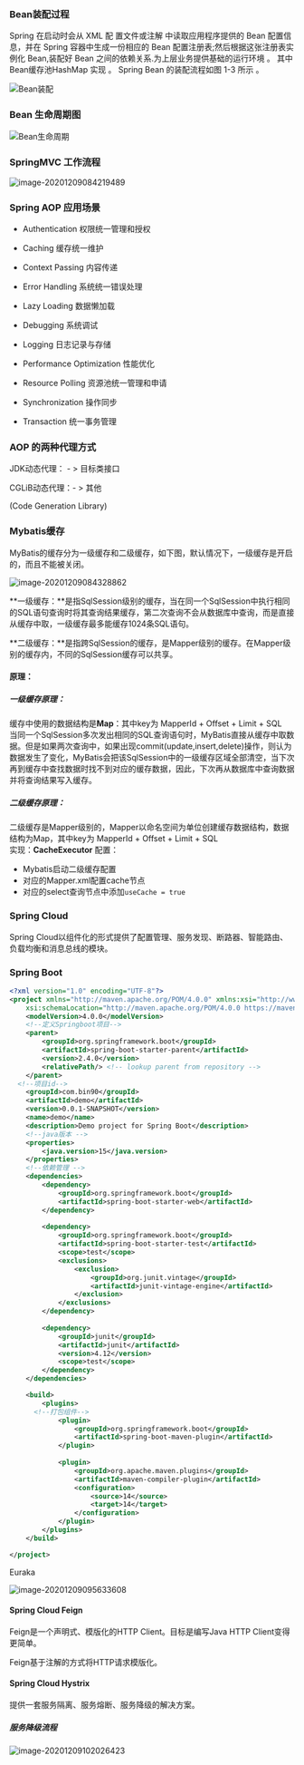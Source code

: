 ### Bean装配过程

Spring 在启动时会从 XML 配 置文件或注解 中读取应用程序提供的 Bean 配置信息，并在 Spring 容器中生成一份相应的 Bean 配置注册表;然后根据这张注册表实例化 Bean,装配好 Bean 之间的依赖关系.为上层业务提供基础的运行环境 。 其中Bean缓存池HashMap 实现 。 Spring Bean 的装配流程如图 1-3 所示 。

![Bean装配](img/image-20201209084028271.png)

### Bean 生命周期图

![Bean生命周期](img/image-20201209084132621.png)

### SpringMVC 工作流程

![image-20201209084219489](img/image-20201209084219489.png)

### Spring AOP 应用场景

- Authentication 权限统一管理和授权

- Caching 缓存统一维护

- Context Passing 内容传递

- Error Handling 系统统一错误处理

- Lazy Loading 数据懒加载

- Debugging 系统调试

- Logging 日志记录与存储

- Performance Optimization 性能优化

- Resource Polling 资源池统一管理和申请

- Synchronization 操作同步

- Transaction 统一事务管理

  

### AOP 的两种代理方式

JDK动态代理：	- > 目标类接口

CGLiB动态代理：- > 其他 

(Code Generation Library)

### Mybatis缓存

MyBatis的缓存分为一级缓存和二级缓存，如下图，默认情况下，一级缓存是开启的，而且不能被关闭。

![image-20201209084328862](img/image-20201209084328862.png)

**一级缓存：**是指SqlSession级别的缓存，当在同一个SqlSession中执行相同的SQL语句查询时将其查询结果缓存，第二次查询不会从数据库中查询，而是直接从缓存中取，一级缓存最多能缓存1024条SQL语句。

**二级缓存：**是指跨SqlSession的缓存，是Mapper级别的缓存。在Mapper级别的缓存内，不同的SqlSession缓存可以共享。

#### 原理：

##### 一级缓存原理：

缓存中使用的数据结构是**Map**：其中key为 MapperId + Offset + Limit + SQL <br>
当同一个SqlSession多次发出相同的SQL查询语句时，MyBatis直接从缓存中取数据。但是如果两次查询中，如果出现commit(update,insert,delete)操作，则认为数据发生了变化，MyBatis会把该SqlSession中的一级缓存区域全部清空，当下次再到缓存中查找数据时找不到对应的缓存数据，因此，下次再从数据库中查询数据并将查询结果写入缓存。
##### 二级缓存原理：
二级缓存是Mapper级别的，Mapper以命名空间为单位创建缓存数据结构，数据结构为Map，其中key为 MapperId + Offset + Limit + SQL <br>
实现：**CacheExecutor**
配置：
 - Mybatis启动二级缓存配置
 - 对应的Mapper.xml配置cache节点
 - 对应的select查询节点中添加`useCache = true`

### Spring Cloud
Spring Cloud以组件化的形式提供了配置管理、服务发现、断路器、智能路由、负载均衡和消息总线的模块。
### Spring Boot
```xml
<?xml version="1.0" encoding="UTF-8"?>
<project xmlns="http://maven.apache.org/POM/4.0.0" xmlns:xsi="http://www.w3.org/2001/XMLSchema-instance"
	xsi:schemaLocation="http://maven.apache.org/POM/4.0.0 https://maven.apache.org/xsd/maven-4.0.0.xsd">
	<modelVersion>4.0.0</modelVersion>
	<!--定义Springboot项目-->
	<parent>
		<groupId>org.springframework.boot</groupId>
		<artifactId>spring-boot-starter-parent</artifactId>
		<version>2.4.0</version>
		<relativePath/> <!-- lookup parent from repository -->
	</parent>
  <!--项目id-->
	<groupId>com.bin90</groupId>
	<artifactId>demo</artifactId>
	<version>0.0.1-SNAPSHOT</version>
	<name>demo</name>
	<description>Demo project for Spring Boot</description>
	<!--java版本 -->
	<properties>
		<java.version>15</java.version>
	</properties>
	<!--依赖管理 -->
	<dependencies>
		<dependency>
			<groupId>org.springframework.boot</groupId>
			<artifactId>spring-boot-starter-web</artifactId>
		</dependency>
		
		<dependency>
			<groupId>org.springframework.boot</groupId>
			<artifactId>spring-boot-starter-test</artifactId>
			<scope>test</scope>
			<exclusions>
				<exclusion>
					<groupId>org.junit.vintage</groupId>
					<artifactId>junit-vintage-engine</artifactId>
				</exclusion>
			</exclusions>
		</dependency>
    
		<dependency>
			<groupId>junit</groupId>
			<artifactId>junit</artifactId>
			<version>4.12</version>
			<scope>test</scope>
		</dependency>
	</dependencies>

	<build>
		<plugins>
      <!--打包组件-->
			<plugin>
				<groupId>org.springframework.boot</groupId>
				<artifactId>spring-boot-maven-plugin</artifactId>
			</plugin>
      
			<plugin>
				<groupId>org.apache.maven.plugins</groupId>
				<artifactId>maven-compiler-plugin</artifactId>
				<configuration>
					<source>14</source>
					<target>14</target>
				</configuration>
			</plugin>
		</plugins>
	</build>

</project>

```

Euraka

![image-20201209095633608](img/image-20201209095633608.png)

#### Spring Cloud Feign

Feign是一个声明式、模版化的HTTP Client。目标是编写Java HTTP Client变得更简单。

Feign基于注解的方式将HTTP请求模版化。

#### Spring Cloud Hystrix

提供一套服务隔离、服务熔断、服务降级的解决方案。

##### 服务降级流程

![image-20201209102026423](img/image-20201209102026423.png)